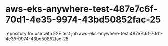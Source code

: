 # aws-eks-anywhere-test-487e7c6f-70d1-4e35-9974-43bd50852fac-25
repository for use with E2E test job aws-eks-anywhere-test:487e7c6f-70d1-4e35-9974-43bd50852fac-25
